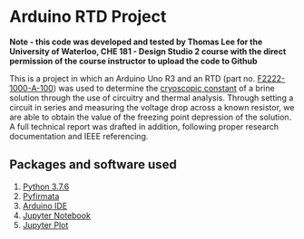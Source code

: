 # Arduino RTD Project 
**Note - this code was developed and tested by Thomas Lee for the University of Waterloo, CHE 181 - Design Studio 2 course with the direct permission of the course instructor to upload the code to Github**

This is a project in which an Arduino Uno R3 and an RTD (part no. [F2222-1000-A-100](https://www.omega.ca/en/search/?text=F2222-1000-A-100)) was used to determine the [cryoscopic constant](https://en.wikipedia.org/wiki/Cryoscopic_constant) of a brine solution through the use of circuitry and thermal analysis.
Through setting a circuit in series and measuring the voltage drop across a known resistor, we are able to obtain the value of the freezing point depression of the solution. 
A full technical report was drafted in addition, following proper research documentation and IEEE referencing. 

## Packages and software used 

1. [Python 3.7.6](https://docs.python.org/3.7/whatsnew/changelog.html#python-3-7-6-final)
2. [Pyfirmata](https://pyfirmata.readthedocs.io/en/latest/)
3. [Arduino IDE](https://www.arduino.cc/en/software)
4. [Jupyter Notebook](https://jupyter.org/)
5. [Jupyter Plot](https://github.com/lvwerra/jupyterplot)
